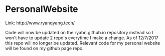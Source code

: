 # PersonalWebsite

Link: http://www.ryanqyang.tech/


Code will now be updated on the ryabn.github.io repository instead so I won't have to update 2 repo's everytime I make a change. As of 12/7/2017 this repo will no longer be updated. Relevant code for my personal website will be found on my github page repo.
